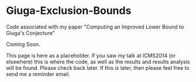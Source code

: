 Giuga-Exclusion-Bounds
======================

Code associated with my paper "Computing an Improved Lower Bound to Giuga's Conjecture"

Coming Soon. 

This page is here as a placeholder. If you saw my talk at ICMS2014 (or elsewhere) this is where the code, as well as the results and results analysis will be found. Please check back later. If this *is* later, then please feel free to send me a reminder email.
